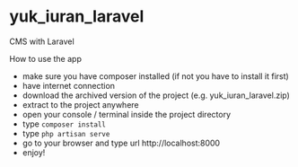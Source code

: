 # yuk_iuran_laravel
CMS with Laravel

How to use the app
<ul>
  <li>make sure you have composer installed (if not you have to install it first)
  <li>have internet connection</li>
  <li>download the archived version of the project (e.g. yuk_iuran_laravel.zip)</li>
  <li>extract to the project anywhere</li>
  <li>open your console / terminal inside the project directory</li>
  <li>type <code>composer install</code></li>
  <li>type <code>php artisan serve</code></li>
  <li>go to your browser and type url http://localhost:8000</li>
  <li>enjoy!</li>
</ul>
